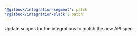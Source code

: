 ```yaml
---
'@gitbook/integration-segment': patch
'@gitbook/integration-slack': patch
---
```


Update scopes for the integrations to match the new API spec
